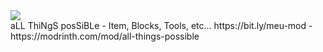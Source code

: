 <div><span style="font-family: arial, helvetica, sans-serif;"><img class="autosize_img" src="https://i.ibb.co/Qvg78Np/ALL-THINGS-POSSIBLE.png"/></span></div>
aLL ThiNgS posSiBLe - Item, Blocks, Tools, etc...
https://bit.ly/meu-mod  -  https://modrinth.com/mod/all-things-possible
